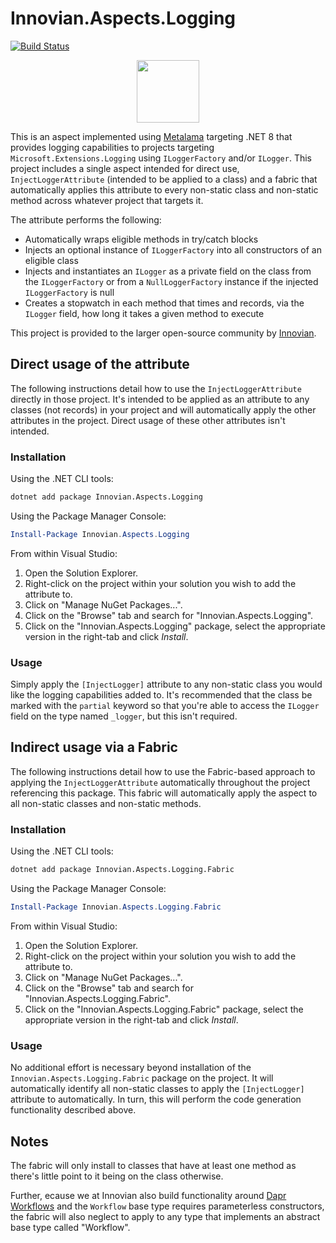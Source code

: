 # Innovian.Aspects.Logging
[![Build Status](https://dev.azure.com/innovian/Innovian%20Open%20Source/_apis/build/status%2FMetalama%20Aspects%2Finnovianhq.Innovian.Aspects.Logging?branchName=main)](https://dev.azure.com/innovian/Innovian%20Open%20Source/_build/latest?definitionId=334&branchName=main)

<p align="center">
	<img src="https://innovian.net/img/bluelogo.svg" width="100px"/>
</p>

This is an aspect implemented using [Metalama](https://github.com/postsharp/Metalama) targeting .NET 8 that provides logging capabilities to projects targeting `Microsoft.Extensions.Logging` using `ILoggerFactory` and/or `ILogger`. This project 
includes a single aspect intended for direct use, `InjectLoggerAttribute` (intended to be applied to a class) and a fabric that automatically applies this attribute to every non-static class and non-static method across whatever project that 
targets it.

The attribute performs the following:
- Automatically wraps eligible methods in try/catch blocks
- Injects an optional instance of `ILoggerFactory` into all constructors of an eligible class
- Injects and instantiates an `ILogger` as a private field on the class from the `ILoggerFactory` or from a `NullLoggerFactory` instance if the injected `ILoggerFactory` is null
- Creates a stopwatch in each method that times and records, via the `ILogger` field, how long it takes a given method to execute

This project is provided to the larger open-source community by [Innovian](https://innovian.net).

## Direct usage of the attribute
The following instructions detail how to use the `InjectLoggerAttribute` directly in those project. It's intended to be applied as an attribute to any classes (not records) in your project and will automatically apply the other attributes
in the project. Direct usage of these other attributes isn't intended.

### Installation

Using the .NET CLI tools:
```sh
dotnet add package Innovian.Aspects.Logging
```

Using the Package Manager Console:
```powershell
Install-Package Innovian.Aspects.Logging
```

From within Visual Studio:

1. Open the Solution Explorer.
2. Right-click on the project within your solution you wish to add the attribute to.
3. Click on "Manage NuGet Packages...".
4. Click on the "Browse" tab and search for "Innovian.Aspects.Logging".
5. Click on the "Innovian.Aspects.Logging" package, select the appropriate version in the right-tab and click *Install*.

### Usage
Simply apply the `[InjectLogger]` attribute to any non-static class you would like the logging capabilities added to. It's recommended that the class be marked with the `partial` keyword so that you're able to access the `ILogger` field on the 
type named `_logger`, but this isn't required.

## Indirect usage via a Fabric
The following instructions detail how to use the Fabric-based approach to applying the `InjectLoggerAttribute` automatically throughout the project referencing this package. This fabric will automatically apply the aspect to
all non-static classes and non-static methods.

### Installation

Using the .NET CLI tools:
```sh
dotnet add package Innovian.Aspects.Logging.Fabric
```

Using the Package Manager Console:
```powershell
Install-Package Innovian.Aspects.Logging.Fabric
```

From within Visual Studio:

1. Open the Solution Explorer.
2. Right-click on the project within your solution you wish to add the attribute to.
3. Click on "Manage NuGet Packages...".
4. Click on the "Browse" tab and search for "Innovian.Aspects.Logging.Fabric".
5. Click on the "Innovian.Aspects.Logging.Fabric" package, select the appropriate version in the right-tab and click *Install*.

### Usage
No additional effort is necessary beyond installation of the `Innovian.Aspects.Logging.Fabric` package on the project. It will automatically identify all non-static classes to apply the `[InjectLogger]` attribute to automatically. In turn, this
will perform the code generation functionality described above.

## Notes
The fabric will only install to classes that have at least one method as there's little point to it being on the class otherwise.

Further, ecause we at Innovian also build functionality around [Dapr Workflows](https://docs.dapr.io/developing-applications/building-blocks/workflow/workflow-overview/) and the `Workflow` base type requires parameterless constructors, the fabric will
also neglect to apply to any type that implements an abstract base type called "Workflow". 